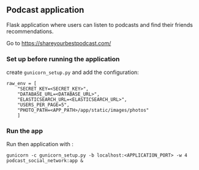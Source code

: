 ## Podcast application

Flask application where users can listen to podcasts and find their friends recommendations.

Go to https://shareyourbestpodcast.com/



### Set up before running the application

create `gunicorn_setup.py` and add the configuration:

```
raw_env = [
    "SECRET_KEY=<SECRET_KEY>",
    "DATABASE_URL=<DATABASE_URL>",
    "ELASTICSEARCH_URL=<ELASTICSEARCH_URL>",
    "USERS_PER_PAGE=5",
    "PHOTO_PATH=<APP_PATH>/app/static/images/photos"
    ]
```
### Run the app

Run then application with :

```
gunicorn -c gunicorn_setup.py -b localhost:<APPLICATION_PORT> -w 4 podcast_social_network:app &
```

